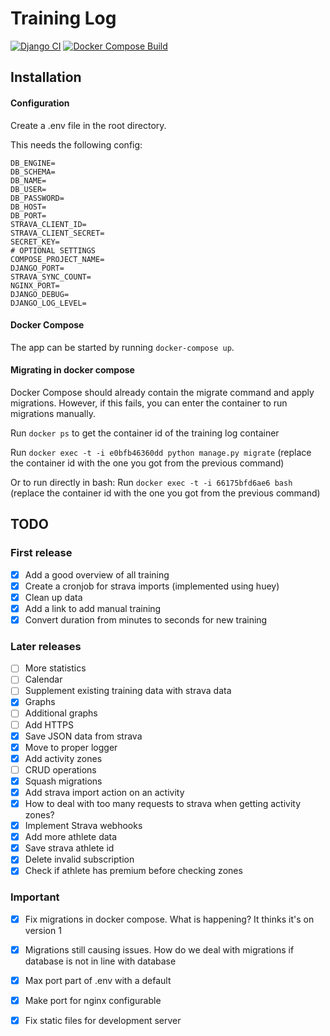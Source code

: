 # Training Log

[![Django CI](https://github.com/AlexHartog/training_log/actions/workflows/django.yml/badge.svg)](https://github.com/AlexHartog/training_log/actions/workflows/django.yml)
[![Docker Compose Build](https://github.com/AlexHartog/training_log/actions/workflows/docker.yml/badge.svg)](https://github.com/AlexHartog/training_log/actions/workflows/docker.yml)

## Installation

#### Configuration

Create a .env file in the root directory.

This needs the following config:

~~~
DB_ENGINE=
DB_SCHEMA=
DB_NAME=
DB_USER=
DB_PASSWORD=
DB_HOST=
DB_PORT=
STRAVA_CLIENT_ID=
STRAVA_CLIENT_SECRET=
SECRET_KEY=
# OPTIONAL SETTINGS
COMPOSE_PROJECT_NAME=
DJANGO_PORT=
STRAVA_SYNC_COUNT=
NGINX_PORT=
DJANGO_DEBUG=
DJANGO_LOG_LEVEL=
~~~


#### Docker Compose

The app can be started by running `docker-compose up`.



#### Migrating in docker compose

Docker Compose should already contain the migrate command and apply migrations. However, if this fails, you can
enter the container to run migrations manually.

Run `docker ps` to get the container id of the training log container

Run `docker exec -t -i e0bfb46360dd python manage.py migrate`
(replace the container id with the one you got from the previous command)

Or to run directly in bash:
Run `docker exec -t -i 66175bfd6ae6 bash` 
(replace the container id with the one you got from the previous command)



## TODO
### First release
- [x] Add a good overview of all training
- [x] Create a cronjob for strava imports (implemented using huey)
- [x] Clean up data
- [x] Add a link to add manual training
- [x] Convert duration from minutes to seconds for new training

### Later releases
- [ ] More statistics 
- [ ] Calendar
- [ ] Supplement existing training data with strava data
- [x] Graphs
- [ ] Additional graphs
- [ ] Add HTTPS
- [x] Save JSON data from strava
- [x] Move to proper logger
- [x] Add activity zones
- [ ] CRUD operations
- [x] Squash migrations
- [x] Add strava import action on an activity
- [x] How to deal with too many requests to strava when getting activity zones?
- [x] Implement Strava webhooks
- [x] Add more athlete data
- [x] Save strava athlete id
- [x] Delete invalid subscription
- [x] Check if athlete has premium before checking zones

### Important 
- [x] Fix migrations in docker compose. What is happening? It thinks it's on version 1
- [x] Migrations still causing issues. How do we deal with migrations if database is not in line with database
- [x] Max port part of .env with a default
- [x] Make port for nginx configurable
- [x] Fix static files for development server


